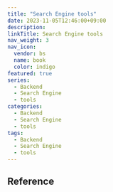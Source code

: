 ```yaml
---
title: "Search Engine tools"
date: 2023-11-05T12:46:00+09:00
description:
linkTitle: Search Engine tools
nav_weight: 3
nav_icon:
  vendor: bs
  name: book
  color: indigo
featured: true
series:
  - Backend
  - Search Engine
  - tools
categories:
  - Backend
  - Search Engine
  - tools
tags:
  - Backend
  - Search Engine
  - tools
---
```


## Reference
